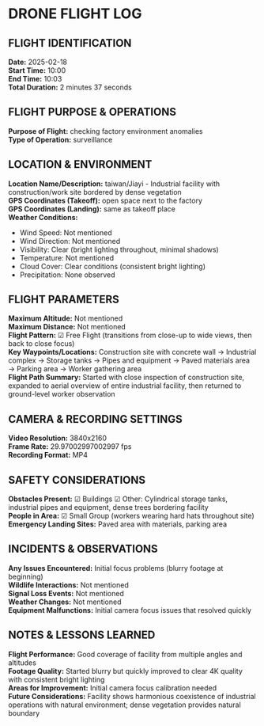 # DRONE FLIGHT LOG

## FLIGHT IDENTIFICATION

**Date:** 2025-02-18  
**Start Time:** 10:00  
**End Time:** 10:03  
**Total Duration:** 2 minutes 37 seconds

## FLIGHT PURPOSE & OPERATIONS

**Purpose of Flight:** checking factory environment anomalies  
**Type of Operation:** surveillance

## LOCATION & ENVIRONMENT

**Location Name/Description:** taiwan/Jiayi - Industrial facility with construction/work site bordered by dense vegetation  
**GPS Coordinates (Takeoff):** open space next to the factory  
**GPS Coordinates (Landing):** same as takeoff place  
**Weather Conditions:**
- Wind Speed: Not mentioned
- Wind Direction: Not mentioned
- Visibility: Clear (bright lighting throughout, minimal shadows)
- Temperature: Not mentioned
- Cloud Cover: Clear conditions (consistent bright lighting)
- Precipitation: None observed

## FLIGHT PARAMETERS

**Maximum Altitude:** Not mentioned  
**Maximum Distance:** Not mentioned  
**Flight Pattern:** ☑ Free Flight (transitions from close-up to wide views, then back to close focus)  
**Key Waypoints/Locations:** Construction site with concrete wall → Industrial complex → Storage tanks → Pipes and equipment → Paved materials area → Parking area → Worker gathering area  
**Flight Path Summary:** Started with close inspection of construction site, expanded to aerial overview of entire industrial facility, then returned to ground-level worker observation

## CAMERA & RECORDING SETTINGS

**Video Resolution:** 3840x2160  
**Frame Rate:** 29.97002997002997 fps  
**Recording Format:** MP4  

## SAFETY CONSIDERATIONS

**Obstacles Present:** ☑ Buildings ☑ Other: Cylindrical storage tanks, industrial pipes and equipment, dense trees bordering facility  
**People in Area:** ☑ Small Group (workers wearing hard hats throughout site)  
**Emergency Landing Sites:** Paved area with materials, parking area

## INCIDENTS & OBSERVATIONS

**Any Issues Encountered:** Initial focus problems (blurry footage at beginning)  
**Wildlife Interactions:** Not mentioned  
**Signal Loss Events:** Not mentioned  
**Weather Changes:** Not mentioned  
**Equipment Malfunctions:** Initial camera focus issues that resolved quickly

## NOTES & LESSONS LEARNED

**Flight Performance:** Good coverage of facility from multiple angles and altitudes  
**Footage Quality:** Started blurry but quickly improved to clear 4K quality with consistent bright lighting  
**Areas for Improvement:** Initial camera focus calibration needed  
**Future Considerations:** Facility shows harmonious coexistence of industrial operations with natural environment; dense vegetation provides natural boundary